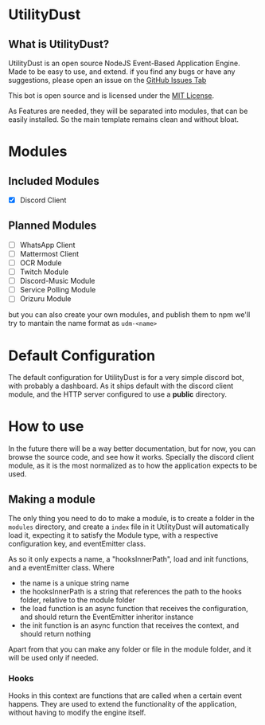 <!-- This is the README for an Open Source NodeJS Event-Based Application Engine [UtilityDust]-->
# UtilityDust

## What is UtilityDust?

UtilityDust is an open source NodeJS Event-Based Application Engine. Made to be easy to use, and extend.
if you find any bugs or have any suggestions, please open an issue on the [GitHub Issues Tab](https://github.com/GaryCraft/UtilityDust/issues)

This bot is open source and is licensed under the [MIT License](https://opensource.org/licenses/MIT).

As Features are needed, they will be separated into modules, that can be easily installed.
So the main template remains clean and without bloat.

# Modules

## Included Modules

- [x] Discord Client

## Planned Modules

- [ ] WhatsApp Client
- [ ] Mattermost Client
- [ ] OCR Module
- [ ] Twitch Module
- [ ] Discord-Music Module
- [ ] Service Polling Module
- [ ] Orizuru Module

but you can also create your own modules, and publish them to npm
we'll try to mantain the name format as `udm-<name>`

# Default Configuration

The default configuration for UtilityDust is for a very simple discord bot, with probably a dashboard.
As it ships default with the discord client module, and the HTTP server configured to use a **public** directory.

# How to use

In the future there will be a way better documentation, but for now, you can browse the source code, and see how it works.
Specially the discord client module, as it is the most normalized as to how the application expects to be used.

## Making a module

The only thing you need to do to make a module, is to create a folder in the `modules` directory, and create a `index` file in it
UtilityDust will automatically load it, expecting it to satisfy the Module type, with a respective configuration key, and eventEmitter class.

As so it only expects a name, a "hooksInnerPath", load and init functions, and a eventEmitter class.
Where

- the name is a unique string name
- the hooksInnerPath is a string that references the path to the hooks folder, relative to the module folder
- the load function is an async function that receives the configuration, and should return the EventEmitter inheritor instance
- the init function is an async function that receives the context, and should return nothing

Apart from that you can make any folder or file in the module folder, and it will be used only if needed.

### Hooks

Hooks in this context are functions that are called when a certain event happens.
They are used to extend the functionality of the application, without having to modify the engine itself.
